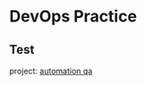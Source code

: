 # DevOps Practice

## Test

project: [automation qa](https://github.com/Zblol/automation_qa_course)
